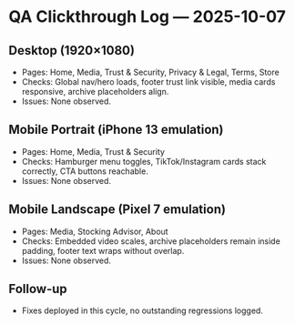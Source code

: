 # QA Clickthrough Log — 2025-10-07

## Desktop (1920×1080)
- Pages: Home, Media, Trust & Security, Privacy & Legal, Terms, Store
- Checks: Global nav/hero loads, footer trust link visible, media cards responsive, archive placeholders align.
- Issues: None observed.

## Mobile Portrait (iPhone 13 emulation)
- Pages: Home, Media, Trust & Security
- Checks: Hamburger menu toggles, TikTok/Instagram cards stack correctly, CTA buttons reachable.
- Issues: None observed.

## Mobile Landscape (Pixel 7 emulation)
- Pages: Media, Stocking Advisor, About
- Checks: Embedded video scales, archive placeholders remain inside padding, footer text wraps without overlap.
- Issues: None observed.

## Follow-up
- Fixes deployed in this cycle, no outstanding regressions logged.
